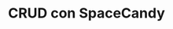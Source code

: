 ---
title: CRUD con SpaceCandy
tools: ["React","Netlify","Git"]
link: spacecandy-v3.netlify.app
image: 
    url: "../../public/spacecandy-v3.PNG"
    alt: Pagina de Space Candy
---